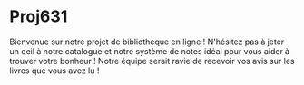 # Proj631

Bienvenue sur notre projet de bibliothèque en ligne !
N'hésitez pas à jeter un oeil à notre catalogue et notre système de notes idéal pour vous aider à trouver votre bonheur !
Notre équipe serait ravie de recevoir vos avis sur les livres que vous avez lu !
